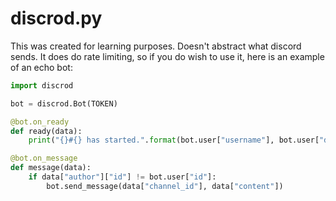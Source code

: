 # discrod.py

This was created for learning purposes. Doesn't abstract what discord sends. It does do rate limiting, so if you do wish to use it, here is an example of an echo bot:

```python
import discrod

bot = discrod.Bot(TOKEN)

@bot.on_ready
def ready(data):
    print("{}#{} has started.".format(bot.user["username"], bot.user["discriminator"]))

@bot.on_message
def message(data):
    if data["author"]["id"] != bot.user["id"]:
        bot.send_message(data["channel_id"], data["content"])
```
